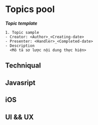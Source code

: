 # Topics pool

***Topic template***
```
1. Topic sample
- Creator: <Author>_<Creating-date>
- Presenter: <Handler>_<Completed-date>
- Description
  <Mô tả sơ lược nội dung thực hiện>
```

## Techniqual

## Javasript

## iOS

## UI && UX